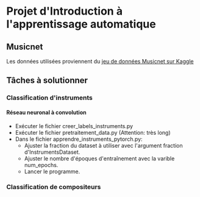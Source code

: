 # Projet d'Introduction à l'apprentissage automatique
## Musicnet

Les données utilisées proviennent du [jeu de données Musicnet sur Kaggle](https://www.kaggle.com/imsparsh/musicnet-dataset)

## Tâches à solutionner

### Classification d'instruments

#### Réseau neuronal à convolution
- Exécuter le fichier creer_labels_instruments.py
- Exécuter le fichier pretraitement_data.py (Attention: très long)
- Dans le fichier apprendre_instruments_pytorch.py:
  - Ajuster la fraction du dataset à utiliser avec l'argument fraction d'InstrumentsDataset.
  - Ajuster le nombre d'époques d'entraînement avec la varible num_epochs.
  - Lancer le programme.

### Classification de compositeurs

